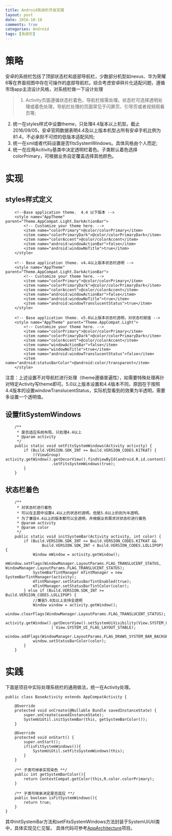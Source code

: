 ```yaml
---
title: Android系统栏开发实践
layout: post
date: 2016-10-10 
comments: true
categories: Android
tags: [系统栏]
---
```

<!--more-->
# 策略
安卓的系统栏包括了顶部状态栏和底部导航栏，少数部分机型如nexus、华为荣耀6等在界面视图中存在可操作的底部导航栏。综合考虑安卓碎片化适配问题，遵循市场app主流设计风格，对系统栏做一下设计处理
>1. Activity页面遵循状态栏着色，导航栏按需处理。状态栏可选择透明处理或着色处理，导航栏处理的页面常见于闪屏页、引导页或者视频观看页等;
2. 统一在styles样式中设置theme，只处理4.4版本以上机型。截止2016/09/05，安卓官网数据表明4.4及以上版本机型占所有安卓手机比例为81.4，不必承担不可控的低版本适配风险;
3. 统一在xml或者代码设置是否fitsSystemWindows。具体风格由个人而定;
4. 统一在应用Acitivity基类中决定透明栏着色。子类默认着色选择colorPrimary，可根据业务自定覆盖选择其他颜色。

# 实现
## styles样式定义
```
    <!--Base application theme.  4.4 以下版本 -->
    <style name="AppTheme" parent="Theme.AppCompat.Light.DarkActionBar">
        <!-- Customize your theme here. -->
        <item name="colorPrimary">@color/colorPrimary</item>
        <item name="colorPrimaryDark">@color/colorPrimaryDark</item>
        <item name="colorAccent">@color/colorAccent</item>
        <item name="android:windowActionBar">false</item>
        <item name="android:windowNoTitle">true</item>
    </style>

    <!-- Base application theme. v4.4以上版本状态栏透明 -->
    <style name="AppTheme" parent="Theme.AppCompat.Light.DarkActionBar">
        <!-- Customize your theme here. -->
        <item name="colorPrimary">@color/colorPrimary</item>
        <item name="colorPrimaryDark">@color/colorPrimaryDark</item>
        <item name="colorAccent">@color/colorAccent</item>
        <item name="android:windowActionBar">false</item>
        <item name="android:windowNoTitle">true</item>
        <item name="android:windowTranslucentStatus">true</item>
    </style>

    <!-- Base application theme. v5.0以上版本状态栏透明，对状态栏赋值 -->
    <style name="AppTheme" parent="Theme.AppCompat.Light">
        <!-- Customize your theme here. -->
        <item name="colorPrimary">@color/colorPrimary</item>
        <item name="colorPrimaryDark">@color/colorPrimaryDark</item>
        <item name="colorAccent">@color/colorAccent</item>
        <item name="windowActionBar">false</item>
        <item name="windowNoTitle">true</item>
        <item name="android:windowTranslucentStatus">false</item>
        <item name="android:statusBarColor">@android:color/transparent</item>
    </style>
```
注意：上述设置不对导航栏进行处理（theme遵循普遍性），如需要特殊处理再针对特定Activity写theme即可。5.0以上版本设置和4.4版本不同，原因在于按照4.4版本的设置windowTranslucentStatus，实际机型看到的效果为半透明，需要多设置一个透明值。
## 设置fitSystemWindows
```
    /**
     * 是否适应系统布局，只处理4.4以上
     * @param activity
     */
    public static void setFitsSystemWindows(Activity activity) {
        if (Build.VERSION.SDK_INT >= Build.VERSION_CODES.KITKAT) {
            ((ViewGroup) activity.getWindow().getDecorView().findViewById(android.R.id.content)).getChildAt(0)
                    .setFitsSystemWindows(true);
        }
    }
```
##  状态栏着色
```
    /**
     * 对状态栏进行着色
     * 可以在主题中设置4.4以上的状态栏透明，但是5.0以上的则为半透明。
     * 为了兼容4.4以上的版本都可以全透明，并根据业务需求对状态栏进行着色
     * @param activity
     * @param color
     */
    public static void initSystemBar(Activity activity, int color) {
        if (Build.VERSION.SDK_INT >= Build.VERSION_CODES.KITKAT &&
                Build.VERSION.SDK_INT < Build.VERSION_CODES.LOLLIPOP) {
            Window mWindow = activity.getWindow();
            mWindow.setFlags(WindowManager.LayoutParams.FLAG_TRANSLUCENT_STATUS, WindowManager.LayoutParams.FLAG_TRANSLUCENT_STATUS);
            SystemBarTintManager mTintManager = new SystemBarTintManager(activity);
            mTintManager.setStatusBarTintEnabled(true);
            mTintManager.setStatusBarTintColor(color);
        } else if (Build.VERSION.SDK_INT >= Build.VERSION_CODES.LOLLIPOP) {
            //兼容5.0及以上支持全透明
            Window window = activity.getWindow();
            window.clearFlags(WindowManager.LayoutParams.FLAG_TRANSLUCENT_STATUS);
            activity.getWindow().getDecorView().setSystemUiVisibility(View.SYSTEM_UI_FLAG_LAYOUT_FULLSCREEN
                    | View.SYSTEM_UI_FLAG_LAYOUT_STABLE);
            window.addFlags(WindowManager.LayoutParams.FLAG_DRAWS_SYSTEM_BAR_BACKGROUNDS);
            window.setStatusBarColor(color);
        }
    }
```
# 实践
下面是项目中实际处理系统栏的通用做法，统一在Activity处理。
```
public class BaseActivity extends AppCompatActivity {

    @Override
    protected void onCreate(@Nullable Bundle savedInstanceState) {
        super.onCreate(savedInstanceState);
        SystemUiUtil.initSystemBar(this, getSystemBarColor());
    }

    @Override
    protected void onStart() {
        super.onStart();
        if(isFitSystemWindows()){
            SystemUiUtil.setFitsSystemWindows(this);
        }
    }

    /** 子类可继承实现染色 **/
    public int getSystemBarColor(){
        return ContextCompat.getColor(this,R.color.colorPrimary);
    }

    /** 子类可继承决定是否适应 **/
    public boolean isFitSystemWindows(){
        return true;
    }
}
```
其中initSystemBar方法和setFitsSystemWindows方法封装于SystemUiUtil类中，具体实现见仁见智。
具体代码可参考[AppArchitecture](https://github.com/YummyLau/AppArchitecture)项目。